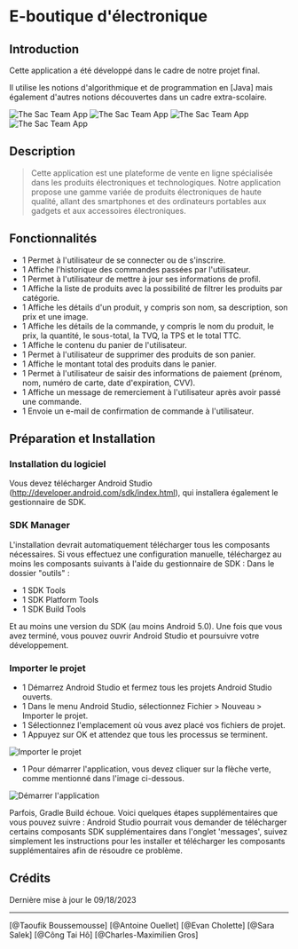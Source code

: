 # E-boutique d'électronique

## Introduction

Cette application a été développé dans le cadre de notre projet final.

Il utilise les notions d'algorithmique et de programmation en [Java] mais également d'autres notions découvertes dans un cadre extra-scolaire.

![The Sac Team App](https://blogger.googleusercontent.com/img/a/AVvXsEhBrTSo5emvSckofMnUOwMl4mOVMLNE7Q5LqaQqXAfSNcSfgAyjg0k9ehTBt84p0cJsCItzInT1AGdZi3Iq6jF8ow9WeCyRlo0vI7Qsq4evlK2d2XHupwPlNC54muGKgpfzIvA12em8n7nsWJQcfBDxo109QrvghNucCCQXDwXTFmKtEG059hPAvsq6szTl=s16000 "The Sac Team App")
![The Sac Team App](https://blogger.googleusercontent.com/img/a/AVvXsEiYTFItUEpzCa12OIdk_8RMghYngmvWdKlaTS7jSktIBt_MUOndI8Rhd1mADZ4v6h1m7fgYpJs7tbsPVOzU2Y-AMLKFewmRhPkwfw0oF8oNM9cAJaZksN1zyxxbuv8v4M6o8ltZoY6k9ga_9g1yUKrEr2h7y1e1khXrgqaMnbh_OkPBpTWJ6Fwz2_wxERW8=s16000 "The Sac Team App")
![The Sac Team App](https://blogger.googleusercontent.com/img/a/AVvXsEhq66lvYXOS-HY_M3QhM6PzVPWUkRjledPWd1W8iiBDDL9Os3zPzMmlEyFOYYzmUWgVTWRcZFl0h4wy2VOFPgEdmytpd4d8T45lycj--TNDLCsUvL9sbjVlSbzfMKoK1GZ8c9-ZrWfoeQ7sg1GTtgo5ELeO5Mvy88hUwruwU9AbN1xiidAuKY-DzYaLp97S=s16000 "The Sac Team App")
![The Sac Team App](https://blogger.googleusercontent.com/img/a/AVvXsEhVXEI6wt0Pu38xYu4_L-Rcvrx5FwXSYEfaQieJ7Y3q11y824nfYSCQ-o4RxUSLaR_vUnKtQb085Mlt-8Tmj5slGXsIsvaidqPC76dfhJLMwqgajoCBOEK1DlxJoum9SZektEMgt6OWCbnBjw9lRrn_f5Gpp2hVYTRZgGGRRsGp7qezaZoiwZ7Sw6acKCtG=s16000 "The Sac Team App")

## Description

> Cette application est une plateforme de vente en ligne spécialisée dans les produits électroniques et technologiques. Notre application propose une gamme variée de produits électroniques de haute qualité, allant des smartphones et des ordinateurs portables aux gadgets et aux accessoires électroniques.

## Fonctionnalités

- 1 Permet à l'utilisateur de se connecter ou de s'inscrire.
- 1 Affiche l'historique des commandes passées par l'utilisateur.
- 1 Permet à l'utilisateur de mettre à jour ses informations de profil.
- 1 Affiche la liste de produits avec la possibilité de filtrer les produits par catégorie.
- 1 Affiche les détails d'un produit, y compris son nom, sa description, son prix et une image.
- 1 Affiche les détails de la commande, y compris le nom du produit, le prix, la quantité, le sous-total, la TVQ, la TPS et le total TTC.
- 1 Affiche le contenu du panier de l'utilisateur.
- 1 Permet à l'utilisateur de supprimer des produits de son panier.
- 1 Affiche le montant total des produits dans le panier.
- 1 Permet à l'utilisateur de saisir des informations de paiement (prénom, nom, numéro de carte, date d'expiration, CVV).
- 1 Affiche un message de remerciement à l'utilisateur après avoir passé une commande.
- 1 Envoie un e-mail de confirmation de commande à l'utilisateur.

## Préparation et Installation

### Installation du logiciel

Vous devez télécharger Android Studio (http://developer.android.com/sdk/index.html), qui installera également le gestionnaire de SDK.

### SDK Manager

L'installation devrait automatiquement télécharger tous les composants nécessaires. Si vous effectuez une configuration manuelle, téléchargez au moins les composants suivants à l'aide du gestionnaire de SDK : Dans le dossier "outils" :

- 1 SDK Tools
- 1 SDK Platform Tools
- 1 SDK Build Tools

Et au moins une version du SDK (au moins Android 5.0). Une fois que vous avez terminé, vous pouvez ouvrir Android Studio et poursuivre votre développement.

### Importer le projet

- 1 Démarrez Android Studio et fermez tous les projets Android Studio ouverts.
- 1 Dans le menu Android Studio, sélectionnez Fichier > Nouveau > Importer le projet.
- 1 Sélectionnez l'emplacement où vous avez placé vos fichiers de projet.
- 1 Appuyez sur OK et attendez que tous les processus se terminent.

![Importer le projet](https://blogger.googleusercontent.com/img/b/R29vZ2xl/AVvXsEjS0Z20Geh7-itPBg3eweBU6q9G3e8zzDJec5duLNS4HqyG0ftmJUralXIoVPPID0F6Zz79Dc16pVNHZNV4YR9TnqAel186P8jKpaAGbJMtQldh0N4m6O9pgWAuCdiw7YseWHicK4dNffA4Nmhg2HAnEMgGXmVIOQbFgFbO34TCqC-YP71mbfTcLdb3myVW/s16000/import.png "Importer le projet")

- 1 Pour démarrer l'application, vous devez cliquer sur la flèche verte, comme mentionné dans l'image ci-dessous.

![Démarrer l'application](https://blogger.googleusercontent.com/img/b/R29vZ2xl/AVvXsEjMHLhjTV947UX4uvnonjBIqPdl4qKSywXUtIqY-nHC3wq8m90WQQyiEqJr8CHv4HnN_eGWN8zTUPfG-oXoLK5tMUHuJrj-zJJV5giGvV4BXSFnXo-lIpa1kBg86CZkQqZYK1arDgAFtxz-eZ81_QUMnqBaxOmhqOdxZeyDYRvpBsows4EKt2RAAcPgYAFv/s16000/run.png "Démarrer l'application")

Parfois, Gradle Build échoue. Voici quelques étapes supplémentaires que vous pouvez suivre : Android Studio pourrait vous demander de télécharger certains composants SDK supplémentaires dans l'onglet 'messages', suivez simplement les instructions pour les installer et télécharger les composants supplémentaires afin de résoudre ce problème.

## Crédits

Dernière mise à jour le 09/18/2023

------------------

[@Taoufik Boussemousse]
[@Antoine Ouellet]
[@Evan Cholette]
[@Sara Salek]
[@Công Tai Hô]
[@Charles-Maximilien Gros]